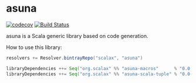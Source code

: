 asuna
===========================================
[![codecov](https://codecov.io/gh/scalax/zsg/branch/master/graph/badge.svg)](https://codecov.io/gh/scalax/zsg)
[![Build Status](https://travis-ci.org/scalax/zsg.svg?branch=master)](https://travis-ci.org/scalax/zsg)

asuna is a Scala generic library based on code generation.

How to use this library:

```scala
resolvers += Resolver.bintrayRepo("scalax", "asuna")

libraryDependencies ++= Seq("org.scalax" %% "asuna-macros"      % "0.0.3-M1")
libraryDependencies ++= Seq("org.scalax" %% "asuna-scala-tuple" % "0.0.3-M1")
```